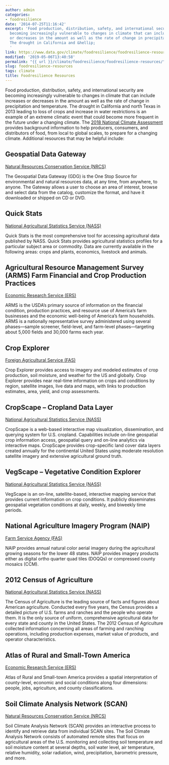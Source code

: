 ```yaml
---
author: admin
categories:
- foodresilience
date: '2014-07-25T11:16:42'
excerpt: 'Food production, distribution, safety, and international security are
  becoming increasingly vulnerable to changes in climate that can include increases
  or decreases in the amount as well as the rate of change in precipitation and temperature.
  The drought in California and &hellip;
  '
link: https://www.data.gov/climate/foodresilience/foodresilience-resources
modified: '2019-05-06T13:40:58'
permalink: "{{ url }}/climate/foodresilience/foodresilience-resources/"
slug: foodresilience-resources
tags: climate
title: Foodresilience Resources
---
```


Food production, distribution, safety, and international security are becoming increasingly vulnerable to changes in climate that can include increases or decreases in the amount as well as the rate of change in precipitation and temperature. The drought in California and north Texas in 2013 leading to loss of crops and increase in water restrictions is an example of an extreme climatic event that could become more frequent in the future under a changing climate. The [2018 National Climate Assessment](https://nca2018.globalchange.gov/chapter/10/) provides background information to help producers, consumers, and distributors of food, from local to global scales, to prepare for a changing climate. Additional resources that may be helpful include:

## Geospatial Data Gateway

[Natural Resources Conservation Service (NRCS)](http://datagateway.nrcs.usda.gov/)

The Geospatial Data Gateway (GDG) is the One Stop Source for environmental and natural resources data, at any time, from anywhere, to anyone. The Gateway allows a user to choose an area of interest, browse and select data from the catalog, customize the format, and have it downloaded or shipped on CD or DVD.

## Quick Stats

[National Agricultural Statistics Service (NASS)](http://www.nass.usda.gov/Quick_Stats/)

Quick Stats is the most comprehensive tool for accessing agricultural data published by NASS. Quick Stats provides agricultural statistics profiles for a particular subject area or commodity. Data are currently available in the following areas: crops and plants, economics, livestock and animals.

## Agricultural Resource Management Survey (ARMS) Farm Financial and Crop Production Practices

[Economic Research Service (ERS)](http://ers.usda.gov/data-products/arms-farm-financial-and-crop-production-practices.aspx)

ARMS is the USDA’s primary source of information on the financial condition, production practices, and resource use of America’s farm businesses and the economic well-being of America’s farm households. ARMS is a nationally representative survey administered using several phases—sample screener, field-level, and farm-level phases—targeting about 5,000 fields and 30,000 farms each year.

## Crop Explorer

[Foreign Agricultural Service (FAS)](http://www.pecad.fas.usda.gov/cropexplorer/Default.aspx)

Crop Explorer provides access to imagery and modeled estimates of crop production, soil moisture, and weather for the US and globally. Crop Explorer provides near real-time information on crops and conditions by region, satellite images, live data and maps, with links to production estimates, area, yield, and crop assessments.

## CropScape – Cropland Data Layer

[National Agricultural Statistics Service (NASS)](http://nassgeodata.gmu.edu/CropScape/)

CropScape is a web-based interactive map visualization, dissemination, and querying system for U.S. cropland. Capabilities include on-line geospatial crop information access, geospatial query and on-line analytics via interactive maps. CropScape provides crop-specific land cover data layers created annually for the continental United States using moderate resolution satellite imagery and extensive agricultural ground truth.

## VegScape – Vegetative Condition Explorer

[National Agricultural Statistics Service (NASS)](http://nassgeodata.gmu.edu/VegScape/)

VegScape is an on-line, satellite-based, interactive mapping service that provides current information on crop conditions. It publicly disseminates geospatial vegetation conditions at daily, weekly, and biweekly time periods.

## National Agriculture Imagery Program (NAIP)

[Farm Service Agency (FAS)](http://datagateway.nrcs.usda.gov/)

NAIP provides annual natural color aerial imagery during the agricultural growing seasons for the lower 48 states. NAIP provides imagery products either as digital ortho quarter quad tiles (DOQQs) or compressed county mosaics (CCM).

## 2012 Census of Agriculture

[National Agricultural Statistics Service (NASS)](http://agcensus.usda.gov/)

The Census of Agriculture is the leading source of facts and figures about American agriculture. Conducted every five years, the Census provides a detailed picture of U.S. farms and ranches and the people who operate them. It is the only source of uniform, comprehensive agricultural data for every state and county in the United States. The 2012 Census of Agriculture collected information concerning all areas of farming and ranching operations, including production expenses, market value of products, and operator characteristics.

## Atlas of Rural and Small-Town America

[Economic Research Service (ERS)](http://www.ers.usda.gov/data-products/atlas-of-rural-and-small-town-america/go-to-the-atlas.aspx)

Atlas of Rural and Small-town America provides a spatial interpretation of county-level, economic and social conditions along four dimensions: people, jobs, agriculture, and county classifications.

## Soil Climate Analysis Network (SCAN)

[Natural Resources Conservation Service (NRCS)](http://www.wcc.nrcs.usda.gov/scan/)

Soil Climate Analysis Network (SCAN) provides an interactive process to identify and retrieve data from individual SCAN sites. The Soil Climate Analysis Network consists of automated remote sites that focus on agricultural areas of the U.S. monitoring and collecting soil temperature and soil moisture content at several depths, soil water level, air temperature, relative humidity, solar radiation, wind, precipitation, barometric pressure, and more.
